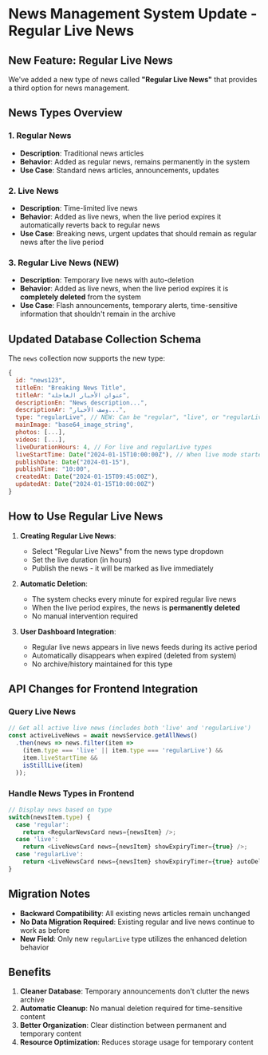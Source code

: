 # News Management System Update - Regular Live News

## New Feature: Regular Live News

We've added a new type of news called **"Regular Live News"** that provides a third option for news management.

## News Types Overview

### 1. Regular News
- **Description**: Traditional news articles
- **Behavior**: Added as regular news, remains permanently in the system
- **Use Case**: Standard news articles, announcements, updates

### 2. Live News  
- **Description**: Time-limited live news
- **Behavior**: Added as live news, when the live period expires it automatically reverts back to regular news
- **Use Case**: Breaking news, urgent updates that should remain as regular news after the live period

### 3. Regular Live News (NEW)
- **Description**: Temporary live news with auto-deletion
- **Behavior**: Added as live news, when the live period expires it is **completely deleted** from the system
- **Use Case**: Flash announcements, temporary alerts, time-sensitive information that shouldn't remain in the archive

## Updated Database Collection Schema

The `news` collection now supports the new type:

```javascript
{
  id: "news123",
  titleEn: "Breaking News Title",
  titleAr: "عنوان الأخبار العاجلة",
  descriptionEn: "News description...",
  descriptionAr: "وصف الأخبار...",
  type: "regularLive", // NEW: Can be "regular", "live", or "regularLive"
  mainImage: "base64_image_string",
  photos: [...],
  videos: [...],
  liveDurationHours: 4, // For live and regularLive types
  liveStartTime: Date("2024-01-15T10:00:00Z"), // When live mode started
  publishDate: Date("2024-01-15"),
  publishTime: "10:00",
  createdAt: Date("2024-01-15T09:45:00Z"),
  updatedAt: Date("2024-01-15T10:00:00Z")
}
```

## How to Use Regular Live News

1. **Creating Regular Live News**:
   - Select "Regular Live News" from the news type dropdown
   - Set the live duration (in hours)
   - Publish the news - it will be marked as live immediately

2. **Automatic Deletion**:
   - The system checks every minute for expired regular live news
   - When the live period expires, the news is **permanently deleted**
   - No manual intervention required

3. **User Dashboard Integration**:
   - Regular live news appears in live news feeds during its active period
   - Automatically disappears when expired (deleted from system)
   - No archive/history maintained for this type

## API Changes for Frontend Integration

### Query Live News
```javascript
// Get all active live news (includes both 'live' and 'regularLive')
const activeLiveNews = await newsService.getAllNews()
  .then(news => news.filter(item => 
    (item.type === 'live' || item.type === 'regularLive') && 
    item.liveStartTime && 
    isStillLive(item)
  ));
```

### Handle News Types in Frontend
```javascript
// Display news based on type
switch(newsItem.type) {
  case 'regular':
    return <RegularNewsCard news={newsItem} />;
  case 'live':
    return <LiveNewsCard news={newsItem} showExpiryTimer={true} />;
  case 'regularLive':
    return <LiveNewsCard news={newsItem} showExpiryTimer={true} autoDelete={true} />;
}
```

## Migration Notes

- **Backward Compatibility**: All existing news articles remain unchanged
- **No Data Migration Required**: Existing regular and live news continue to work as before
- **New Field**: Only new `regularLive` type utilizes the enhanced deletion behavior

## Benefits

1. **Cleaner Database**: Temporary announcements don't clutter the news archive
2. **Automatic Cleanup**: No manual deletion required for time-sensitive content
3. **Better Organization**: Clear distinction between permanent and temporary content
4. **Resource Optimization**: Reduces storage usage for temporary content
